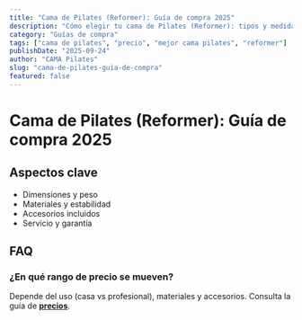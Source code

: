 ```yaml
---
title: "Cama de Pilates (Reformer): Guía de compra 2025"
description: "Cómo elegir tu cama de Pilates (Reformer): tipos y medidas, materiales y estabilidad, accesorios incluidos, marcas y servicio. Precios orientativos y recomendaciones."
category: "Guías de compra"
tags: ["cama de pilates", "precio", "mejor cama pilates", "reformer"]
publishDate: "2025-09-24"
author: "CAMA Pilates"
slug: "cama-de-pilates-guia-de-compra"
featured: false
---
```


# Cama de Pilates (Reformer): Guía de compra 2025

## Aspectos clave
- Dimensiones y peso
- Materiales y estabilidad
- Accesorios incluidos
- Servicio y garantía

<hub-list category="Guías de compra" limit="30" title="Más guías" />

## FAQ
### ¿En qué rango de precio se mueven?
Depende del uso (casa vs profesional), materiales y accesorios. Consulta la guía de **[precios](/blog/precio-cama-de-pilates)**.
